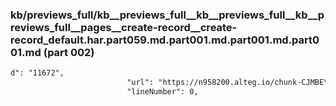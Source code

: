 ### kb/previews_full/kb__previews_full__kb__previews_full__kb__previews_full__pages__create-record__create-record_default.har.part059.md.part001.md.part001.md.part001.md (part 002)

```md
d": "11672",
                          "url": "https://n958200.alteg.io/chunk-CJMBEYVW.js",
                          "lineNumber": 0,
                       
```

```

